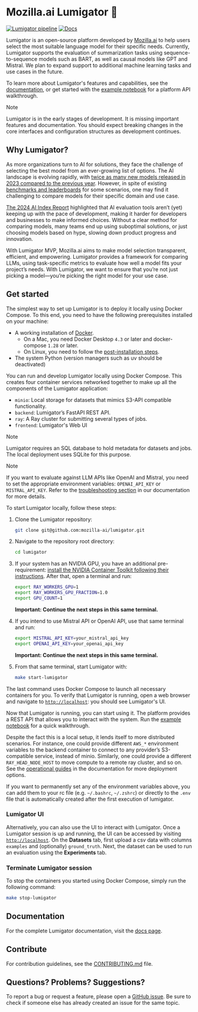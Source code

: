# Mozilla.ai Lumigator 🐊

[![Lumigator pipeline](https://github.com/mozilla-ai/lumigator/actions/workflows/lumigator_pipeline.yaml/badge.svg?branch=main)](https://github.com/mozilla-ai/lumigator/actions/workflows/lumigator_pipeline.yaml)
[![Docs](https://github.com/mozilla-ai/lumigator/actions/workflows/build_and_publish_docs.yaml/badge.svg)](https://github.com/mozilla-ai/lumigator/actions/workflows/build_and_publish_docs.yaml)

Lumigator is an open-source platform developed by [Mozilla.ai](https://www.mozilla.ai/) to help
users select the most suitable language model for their specific needs. Currently, Lumigator
supports the evaluation of summarization tasks using sequence-to-sequence models such as BART, as well as causal models like GPT and Mistral. We plan to expand support to additional machine
learning tasks and use cases in the future.

To learn more about Lumigator's features and capabilities, see the
[documentation](https://mozilla-ai.github.io/lumigator/), or get started with the
[example notebook](/notebooks/walkthrough.ipynb) for a platform API walkthrough.

> [!NOTE]
> Lumigator is in the early stages of development. It is missing important features and
> documentation. You should expect breaking changes in the core interfaces and configuration
> structures as development continues.

## Why Lumigator?

As more organizations turn to AI for solutions, they face the challenge of selecting the best model
from an ever-growing list of options. The AI landscape is evolving rapidly, with [twice as many new
models released in 2023 compared to the previous year](https://hai.stanford.edu/research/ai-index-report).
However, in spite of existing [benchmarks and leaderboards](https://crfm.stanford.edu/helm/classic/latest/#/leaderboard) for some scenarios, one may find it challenging to compare models for their specific domain and use case.

[The 2024 AI Index Report](https://arxiv.org/pdf/2405.19522)
highlighted that AI evaluation tools aren’t (yet) keeping up with the pace of development, making it
harder for developers and businesses to make informed choices. Without a clear method for
comparing models, many teams end up using suboptimal solutions, or just choosing models based on
hype, slowing down product progress and innovation.

With Lumigator MVP, Mozilla.ai aims to make model selection transparent, efficient, and empowering.
Lumigator provides a framework for comparing LLMs, using task-specific metrics to evaluate how well
a model fits your project’s needs. With Lumigator, we want to ensure that you’re not just picking a
model—you’re picking the right model for your use case.

## Get started

The simplest way to set up Lumigator is to deploy it locally using Docker Compose. To this end, you
need to have the following prerequisites installed on your machine:

- A working installation of [Docker](https://docs.docker.com/engine/install/).
    - On a Mac, you need Docker Desktop `4.3` or later and docker-compose `1.28` or later.
    - On Linux, you need to follow the
      [post-installation steps](https://docs.docker.com/engine/install/linux-postinstall/).
- The system Python (version managers such as uv should be deactivated)

You can run and develop Lumigator locally using Docker Compose. This creates four container
services networked together to make up all the components of the Lumigator application:

- `minio`: Local storage for datasets that mimics S3-API compatible functionality.
- `backend`: Lumigator’s FastAPI REST API.
- `ray`: A Ray cluster for submitting several types of jobs.
- `frontend`: Lumigator's Web UI

> [!NOTE]
> Lumigator requires an SQL database to hold metadata for datasets and jobs. The local deployment
> uses SQLite for this purpose.

> [!NOTE]
If you want to evaluate against LLM APIs like OpenAI and Mistral, you need to set the appropriate
environment variables: `OPENAI_API_KEY` or `MISTRAL_API_KEY`. Refer to the
[troubleshooting section](https://mozilla-ai.github.io/lumigator/get-started/troubleshooting.html#tokens-api-keys-not-set)
in our documentation for more details.

To start Lumigator locally, follow these steps:

1. Clone the Lumigator repository:

    ```bash
    git clone git@github.com:mozilla-ai/lumigator.git
    ```

1. Navigate to the repository root directory:

    ```bash
    cd lumigator
    ```

1. If your system has an NVIDIA GPU, you have an additional pre-requirement: [install the NVIDIA Container Toolkit following their instructions](https://docs.nvidia.com/datacenter/cloud-native/container-toolkit/latest/install-guide.html). After that, open a terminal and run:
    ```bash
    export RAY_WORKERS_GPU=1
    export RAY_WORKERS_GPU_FRACTION=1.0
    export GPU_COUNT=1
    ```
    **Important: Continue the next steps in this same terminal.**


1. If you intend to use Mistral API or OpenAI API, use that same terminal and run:
    ```bash
    export MISTRAL_API_KEY=your_mistral_api_key
    export OPENAI_API_KEY=your_openai_api_key
    ```
    **Important: Continue the next steps in this same terminal.**

1. From that same terminal, start Lumigator with:

    ```bash
    make start-lumigator
    ```

The last command uses Docker Compose to launch all necessary containers for you.
To verify that Lumigator is running, open a web browser and navigate to
[`http://localhost`](http://localhost): you should see Lumigator's UI.

Now that Lumigator is running, you can start using it. The platform provides a REST API that allows
you to interact with the system. Run the [example notebook](/notebooks/walkthrough.ipynb) for a
quick walkthrough.

Despite the fact this is a local setup, it lends itself to more distributed scenarios. For instance,
one could provide different `AWS_*` environment variables to the backend container to connect to any
provider’s S3-compatible service, instead of minio. Similarly, one could provide a different
`RAY_HEAD_NODE_HOST` to move compute to a remote ray cluster, and so on. See the
[operational guides](https://mozilla-ai.github.io/lumigator/operations-guide/kubernetes.html) in the
documentation for more deployment options.

If you want to permanently set any of the environment variables above, you can  add them to your rc file (e.g. `~/.bashrc`, `~/.zshrc`) or directly to the
`.env` file that is automatically created after the first execution of lumigator.

### Lumigator UI
Alternatively, you can also use the UI to interact with Lumigator. Once a Lumigator session is up and running, the UI can be accessed by visiting [`http://localhost`](http://localhost). On the **Datasets** tab, first upload a csv data with columns `examples` and (optionally) `ground_truth`. Next, the dataset can be used to run an evaluation using the **Experiments** tab.

### Terminate Lumigator session
To stop the containers you started using Docker Compose, simply run the following command:

```bash
make stop-lumigator
```

## Documentation

For the complete Lumigator documentation, visit the
[docs page](https://mozilla-ai.github.io/lumigator).

## Contribute

For contribution guidelines, see the [CONTRIBUTING.md](CONTRIBUTING.md) file.

## Questions? Problems? Suggestions?

To report a bug or request a feature, please open a
[GitHub issue](https://github.com/mozilla-ai/lumigator/issues/new/choose). Be sure to check if
someone else has already created an issue for the same topic.

